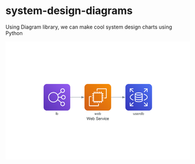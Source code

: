 # system-design-diagrams
Using Diagram library, we can make cool system design charts using Python

![Hello World](web_service.png)
